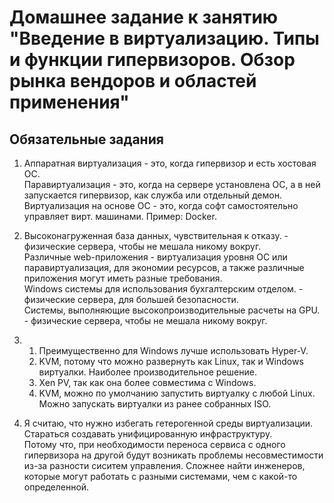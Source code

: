 # Домашнее задание к занятию "Введение в виртуализацию. Типы и функции гипервизоров. Обзор рынка вендоров и областей применения"  
  
## Обязательные задания  
  
1.	Аппаратная виртуализация - это, когда гипервизор и есть хостовая ОС.  
	Паравиртуализация - это, когда на сервере установлена ОС, а в ней запускается гипервизор, как служба или отдельный демон.  
	Виртуализация на основе ОС - это, когда софт самостоятельно управляет вирт. машинами. Пример: Docker.    
	
  
2.	Высоконагруженная база данных, чувствительная к отказу. - физические сервера, чтобы не мешала никому вокруг.  
	Различные web-приложения - виртуализация уровня ОС или паравиртуализация, для экономии ресурсов, 
	а также различные приложения могут иметь разные требования.  
	Windows системы для использования бухгалтерским отделом. - физические сервера, для большей безопасности.  
	Системы, выполняющие высокопроизводительные расчеты на GPU. - физические сервера, чтобы не мешала никому вокруг.  
	  
3. 	1. Преимущественно для Windows лучше использовать Hyper-V.  
	2. KVM, потому что можно развернуть как Linux, так и Windows виртуалки. Наиболее производительное решение.  
	3. Xen PV, так как она более совместима с Windows.  
	4. KVM, можно по умолчанию запустить виртуалку с любой Linux. Можно запускать виртуалки из ранее собранных ISO.  
	
4. 	Я считаю, что нужно избегать гетерогенной среды виртуализации. Стараться создавать унифицированную инфраструктуру.  
	Потому что, при необходимости переноса сервиса с одного гипервизора на другой будут возникать проблемы несовместимости 
	из-за разности сиситем управления. Сложнее найти инженеров, которые могут работать с разными системами, чем с какой-то определенной.  
